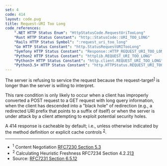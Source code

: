 ```yaml
---
set: 4
code: 414
layout: code.pug
title: Request-URI Too Long
code_references:
    ".NET HTTP Status Enum": "HttpStatusCode.RequestUriTooLong"
    "Rust HTTP Status Constant": "http::StatusCode::URI_TOO_LONG"
    "Rails HTTP Status Symbol": ":request_uri_too_long"
    "Go HTTP Status Constant": "http.StatusRequestURITooLong"
    "Symfony HTTP Status Constant": "Response::HTTP_REQUEST_URI_TOO_LONG"
    "Python2 HTTP Status Constant": "httplib.REQUEST_URI_TOO_LONG"
    "Python3+ HTTP Status Constant": "http.client.REQUEST_URI_TOO_LONG"
    "Python3.5+ HTTP Status Constant": "http.HTTPStatus.REQUEST_URI_TOO_LONG"
---
```


The server is refusing to service the request because the request-target<sup>[1](#ref-1)</sup> is longer than the server is willing to interpret.

This rare condition is only likely to occur when a client has improperly converted a POST request to a GET request with long query information, when the client has descended into a "black hole" of redirection (e.g., a redirected URI prefix that points to a suffix of itself) or when the server is under attack by a client attempting to exploit potential security holes.

A 414 response is cacheable by default; i.e., unless otherwise indicated by the method definition or explicit cache controls <sup>[2](#ref-2)</sup>.

---

* <span id="ref-1"><sup>1</sup> Content Negotiation [RFC7230 Section 5.3][2]</span>
* <span id="ref-2"><sup>2</sup> Calculating Heuristic Freshness RFC7234 Section 4.2.2][3]</span>
* Source: [RFC7231 Section 6.5.12][1]

[1]: <https://tools.ietf.org/html/rfc7231#section-6.5.12>
[2]: <https://tools.ietf.org/html/rfc7231#section-5.3>
[3]: <https://tools.ietf.org/html/rfc7234#section-4.2.2>
